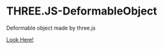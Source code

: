 # THREE.JS-DeformableObject
Deformable object made by three.js

<a href="https://lucian33.github.io/THREE.JS-DeformableObject/">Look Here!</a>
